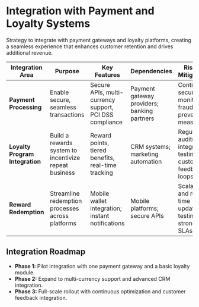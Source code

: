 # Integration with Payment and Loyalty Systems

Strategy to integrate with payment gateways and loyalty platforms, creating a seamless experience that enhances customer retention and drives additional revenue.

| **Integration Area**         | **Purpose**                                             | **Key Features**                                              | **Dependencies**                        | **Risks & Mitigations**                                       | **Expected Benefits**                           |
|------------------------------|---------------------------------------------------------|---------------------------------------------------------------|-----------------------------------------|---------------------------------------------------------------|-------------------------------------------------|
| **Payment Processing**       | Enable secure, seamless transactions                    | Secure APIs, multi-currency support, PCI DSS compliance         | Payment gateway providers; banking partners | Continuous security monitoring; fraud prevention measures       | Increased revenue; enhanced customer trust       |
| **Loyalty Program Integration** | Build a rewards system to incentivize repeat business       | Reward points, tiered benefits, real-time tracking               | CRM systems; marketing automation         | Regular audits; integration testing; customer feedback loops     | Improved retention; higher CLV                   |
| **Reward Redemption**        | Streamline redemption processes across platforms         | Mobile wallet integration; instant notifications                 | Mobile platforms; secure APIs              | Scalability and real-time update testing; strong SLAs             | Enhanced customer engagement and satisfaction    |

## Integration Roadmap
- **Phase 1:** Pilot integration with one payment gateway and a basic loyalty module.
- **Phase 2:** Expand to multi-currency support and advanced CRM integration.
- **Phase 3:** Full-scale rollout with continuous optimization and customer feedback integration.
